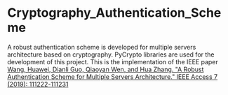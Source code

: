 # Cryptography_Authentication_Scheme
A robust authentication scheme is developed for multiple servers architecture based on cryptography. PyCrypto libraries are used for the development of this project. This is the implementation of the IEEE paper [Wang, Huawei, Dianli Guo, Qiaoyan Wen, and Hua Zhang. "A Robust Authentication Scheme for Multiple Servers Architecture." IEEE Access 7 (2019): 111222-111231](https://ieeexplore.ieee.org/abstract/document/8782620)
